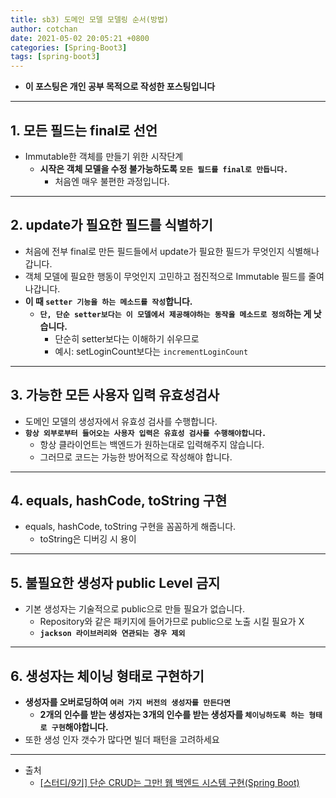 ```yaml
---
title: sb3) 도메인 모델 모델링 순서(방법)
author: cotchan 
date: 2021-05-02 20:05:21 +0800 
categories: [Spring-Boot3]
tags: [spring-boot3] 
---
```


+ **이 포스팅은 개인 공부 목적으로 작성한 포스팅입니다**

---

## 1. 모든 필드는 final로 선언

+ Immutable한 객체를 만들기 위한 시작단계
  + **시작은 객체 모델을 수정 불가능하도록 `모든 필드를 final로 만듭니다.`**
    + 처음엔 매우 불편한 과정입니다.

---

## 2. update가 필요한 필드를 식별하기

+ 처음에 전부 final로 만든 필드들에서 update가 필요한 필드가 무엇인지 식별해나갑니다.
+ 객체 모델에 필요한 행동이 무엇인지 고민하고 점진적으로 Immutable 필드를 줄여나갑니다.
+ **이 때 `setter 기능을 하는 메소드를 작성`합니다.**
  + **`단, 단순 setter보다는 이 모델에서 제공해야하는 동작을 메소드로 정의`하는 게 낫습니다.**
    + 단순히 setter보다는 이해하기 쉬우므로
    + 예시: setLoginCount보다는 `incrementLoginCount`

---

## 3. 가능한 모든 사용자 입력 유효성검사

+ 도메인 모델의 생성자에서 유효성 검사를 수행합니다.
+ **`항상 외부로부터 들어오는 사용자 입력은 유효성 검사를 수행해야합니다.`**
  + 항상 클라이언트는 백엔드가 원하는대로 입력해주지 않습니다.
  + 그러므로 코드는 가능한 방어적으로 작성해야 합니다.

---

## 4. equals, hashCode, toString 구현

+ equals, hashCode, toString 구현을 꼼꼼하게 해줍니다.
  + toString은 디버깅 시 용이

---

## 5. 불필요한 생성자 public Level 금지

+ 기본 생성자는 기술적으로 public으로 만들 필요가 없습니다.
  + Repository와 같은 패키지에 들어가므로 public으로 노출 시킬 필요가 X
  + **`jackson 라이브러리와 연관되는 경우 제외`**

---

## 6. 생성자는 체이닝 형태로 구현하기

+ **생성자를 오버로딩하여 `여러 가지 버전의 생성자를 만든다면`**
  + **2개의 인수를 받는 생성자는 3개의 인수를 받는 생성자를 `체이닝하도록 하는 형태로 구현`해야합니다.**
+ 또한 생성 인자 갯수가 많다면 빌더 패턴을 고려하세요

---

+ 출처
    + [[스터디/9기] 단순 CRUD는 그만! 웹 백엔드 시스템 구현(Spring Boot)](https://programmers.co.kr/learn/courses/11694) 
